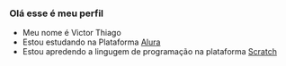 ### Olá esse é meu perfil

- Meu nome é Victor Thiago
- Estou estudando na Plataforma [Alura](https://www.alura.com.br/)
- Estou apredendo a lingugem de programação na plataforma [Scratch](https://scratch.mit.edu/)
